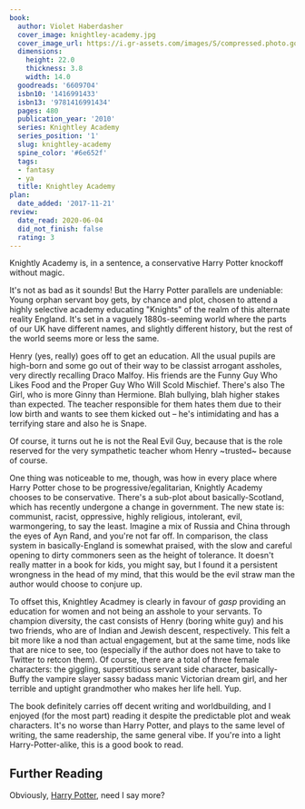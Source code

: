 ```yaml
---
book:
  author: Violet Haberdasher
  cover_image: knightley-academy.jpg
  cover_image_url: https://i.gr-assets.com/images/S/compressed.photo.goodreads.com/books/1347555678l/6609704.jpg
  dimensions:
    height: 22.0
    thickness: 3.8
    width: 14.0
  goodreads: '6609704'
  isbn10: '1416991433'
  isbn13: '9781416991434'
  pages: 480
  publication_year: '2010'
  series: Knightley Academy
  series_position: '1'
  slug: knightley-academy
  spine_color: '#6e652f'
  tags:
  - fantasy
  - ya
  title: Knightley Academy
plan:
  date_added: '2017-11-21'
review:
  date_read: 2020-06-04
  did_not_finish: false
  rating: 3
---
```


Knightly Academy is, in a sentence, a conservative Harry Potter knockoff without magic.

It's not as bad as it sounds! But the Harry Potter parallels are undeniable: Young orphan servant boy gets, by chance
and plot, chosen to attend a highly selective academy educating "Knights" of the realm of this alternate reality
England. It's set in a vaguely 1880s-seeming world where the parts of our UK have different names, and slightly
different history, but the rest of the world seems more or less the same.

Henry (yes, really) goes off to get an education. All the usual pupils are high-born and some go out of their way to be
classist arrogant assholes, very directly recalling Draco Malfoy. His friends are the Funny Guy Who Likes Food and the
Proper Guy Who Will Scold Mischief. There's also The Girl, who is more Ginny than Hermione. Blah bullying, blah higher
stakes than expected. The teacher responsible for them hates them due to their low birth and wants to see them kicked
out – he's intimidating and has a terrifying stare and also he is Snape.

<p class="spoilers">

Of course, it turns out he is not the Real Evil Guy, because that is the role reserved for the very sympathetic teacher
whom Henry ~trusted~ because of course.

</p>

One thing was noticeable to me, though, was how in every place where Harry Potter chose to be progressive/egalitarian,
Knightly Academy chooses to be conservative. There's a sub-plot about basically-Scotland, which has recently undergone a
change in government. The new state is: communist, racist, oppressive, highly religious, intolerant, evil, warmongering,
to say the least. Imagine a mix of Russia and China through the eyes of Ayn Rand, and you're not far off. In comparison,
the class system in basically-England is somewhat praised, with the slow and careful opening to dirty commoners seen as
the height of tolerance. It doesn't really matter in a book for kids, you might say, but I found it a persistent
wrongness in the head of my mind, that this would be the evil straw man the author would choose to conjure up.

To offset this, Knightley Acadmey is clearly in favour of *gasp* providing an education for women and not being an
asshole to your servants. To champion diversity, the cast consists of Henry (boring white guy) and his two friends, who
are of Indian and Jewish descent, respectively. This felt a bit more like a nod than actual engagement, but at the same
time, nods like that are nice to see, too (especially if the author does not have to take to Twitter to retcon them).
Of course, there are a total of three female characters: the giggling, superstitious servant side character,
basically-Buffy the vampire slayer sassy badass manic Victorian dream girl, and her terrible and uptight grandmother who
makes her life hell. Yup.

The book definitely carries off decent writing and worldbuilding, and I enjoyed (for the most part) reading it despite
the predictable plot and weak characters. It's no worse than Harry Potter, and plays to the same level of writing, the
same readership, the same general vibe. If you're into a light Harry-Potter-alike, this is a good book to read.

## Further Reading

Obviously, [Harry Potter](https://books.rixx.de/reviews/2001/harry-potter-and-the-sorcerers-stone), need I say more?
